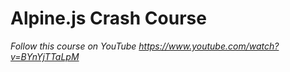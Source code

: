 # Alpine.js Crash Course

_Follow this course on YouTube https://www.youtube.com/watch?v=BYnYjTTaLpM_
